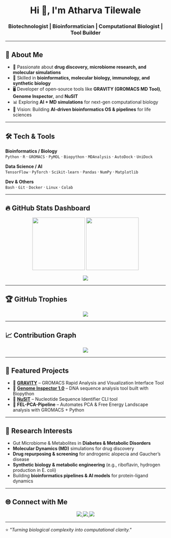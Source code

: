 <h1 align="center">Hi 👋, I'm Atharva Tilewale</h1>
<h3 align="center">Biotechnologist | Bioinformatician | Computational Biologist | Tool Builder</h3>

---

## 🚀 About Me
- 🔬 Passionate about **drug discovery, microbiome research, and molecular simulations**  
- 🧬 Skilled in **bioinformatics, molecular biology, immunology, and synthetic biology**  
- 🖥️ Developer of open-source tools like **GRAVITY (GROMACS MD Tool)**, **Genome Inspector**, and **NuSIT**  
- 📊 Exploring **AI + MD simulations** for next-gen computational biology  
- 🎯 Vision: Building **AI-driven bioinformatics OS & pipelines** for life sciences  

---

## 🛠️ Tech & Tools
**Bioinformatics / Biology**  
`Python` · `R` · `GROMACS` · `PyMOL` · `Biopython` · `MDAnalysis` · `AutoDock` · `UniDock`  

**Data Science / AI**  
`TensorFlow` · `PyTorch` · `Scikit-learn` · `Pandas` · `NumPy` · `Matplotlib`  

**Dev & Others**  
`Bash` · `Git` · `Docker` · `Linux` · `Colab`  

---

## 🔥 GitHub Stats Dashboard
<p align="center">
  <img src="https://github-readme-stats.vercel.app/api?username=AtharvaTilewale&show_icons=true&theme=radical&count_private=true" height="165" />
  <img src="https://github-readme-stats.vercel.app/api/top-langs/?username=AtharvaTilewale&layout=compact&theme=radical" height="165" />
</p>

<p align="center">
  <img src="https://github-profile-summary-cards.vercel.app/api/cards/profile-details?username=AtharvaTilewale&theme=radical" />
</p>

---

## 🏆 GitHub Trophies
<p align="center">
  <img src="https://github-profile-trophy.vercel.app/?username=AtharvaTilewale&theme=radical&margin-w=10&margin-h=10&column=7" />
</p>

---

## 📈 Contribution Graph
<p align="center">
  <img src="https://github-readme-activity-graph.vercel.app/graph?username=AtharvaTilewale&theme=redical&hide_border=true" />
</p>

---

## 🧩 Featured Projects
- 🔹 [**GRAVITY**](https://github.com/AtharvaTilewale) – GROMACS Rapid Analysis and Visualization Interface Tool  
- 🔹 [**Genome Inspector 1.0**](https://github.com/AtharvaTilewale) – DNA sequence analysis tool built with Biopython  
- 🔹 [**NuSIT**](https://github.com/AtharvaTilewale) – Nucleotide Sequence Identifier CLI tool  
- 🔹 **FEL-PCA-Pipeline** – Automates PCA & Free Energy Landscape analysis with GROMACS + Python  

---

## 📌 Research Interests
- Gut Microbiome & Metabolites in **Diabetes & Metabolic Disorders**  
- **Molecular Dynamics (MD)** simulations for drug discovery  
- **Drug repurposing & screening** for androgenic alopecia and Gaucher’s disease  
- **Synthetic biology & metabolic engineering** (e.g., riboflavin, hydrogen production in E. coli)  
- Building **bioinformatics pipelines & AI models** for protein-ligand dynamics  

---

## 🌐 Connect with Me
<p align="center">
  <a href="https://www.linkedin.com/in/atharva-tilewale" target="_blank">
    <img src="https://img.shields.io/badge/LinkedIn-0077B5.svg?style=for-the-badge&logo=linkedin&logoColor=white"/>
  </a>
  <a href="mailto:atharva.tilewale@example.com">
    <img src="https://img.shields.io/badge/Email-D14836.svg?style=for-the-badge&logo=gmail&logoColor=white"/>
  </a>
  <a href="https://github.com/AtharvaTilewale">
    <img src="https://img.shields.io/badge/GitHub-100000.svg?style=for-the-badge&logo=github&logoColor=white"/>
  </a>
</p>

---

⭐️ *"Turning biological complexity into computational clarity."*  
